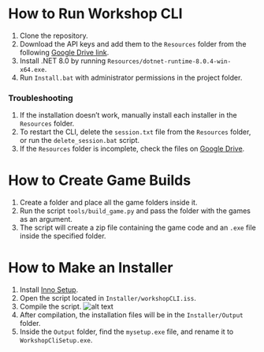 # How to Run Workshop CLI

1. Clone the repository.
2. Download the API keys and add them to the `Resources` folder from the following [Google Drive link](https://drive.google.com/drive/folders/1BnHV73TDjjBz409cYiKzdfZMoD3cgLwp?usp=sharing).
3. Install .NET 8.0 by running `Resources/dotnet-runtime-8.0.4-win-x64.exe`.
4. Run `Install.bat` with administrator permissions in the project folder.

### Troubleshooting

1. If the installation doesn’t work, manually install each installer in the `Resources` folder.
2. To restart the CLI, delete the `session.txt` file from the `Resources` folder, or run the `delete_session.bat` script.
3. If the `Resources` folder is incomplete, check the files on [Google Drive](https://drive.google.com/drive/folders/1gVgpg3qHIyZw43Nk-zmTdFIFGjQzUcOD?usp=sharing).

# How to Create Game Builds

1. Create a folder and place all the game folders inside it.
2. Run the script `tools/build_game.py` and pass the folder with the games as an argument.
3. The script will create a zip file containing the game code and an `.exe` file inside the specified folder.

# How to Make an Installer

1. Install [Inno Setup](https://jrsoftware.org/isdl.php).
2. Open the script located in `Installer/workshopCLI.iss`.
3. Compile the script.
   ![alt text](image.png)
4. After compilation, the installation files will be in the `Installer/Output` folder.
5. Inside the `Output` folder, find the `mysetup.exe` file, and rename it to `WorkshopCliSetup.exe`.
